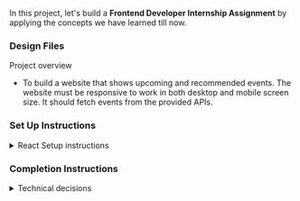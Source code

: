 In this project, let's build a **Frontend Developer Internship Assignment** by applying the concepts we have learned till now.


### Design Files

<summary>Project overview</summary>

- To build a website that shows upcoming and recommended events. The website must be responsive to work in both desktop and mobile screen size. It should fetch events from the provided APIs.

### Set Up Instructions

<details>
<summary>React Setup instructions</summary>

- Download dependencies by running `npm install`
- Start up the app using `npm start`
</details>

### Completion Instructions

<details>
<summary>Technical decisions</summary>

- Implemented the Responsiveness to work in different screen sizes
- Used "react infinite scroll" which is a third party package from npm modules to design the page 
- Added loading view to be displayed before the data is fetched and shown on web page 
- Used zIndex concept to place one component over another 

<br/>



### Resources

<details>
<summary>Apis</summary>

- Recommended Shows

-https://gg-backend-assignment.azurewebsites.net/api/Events?code=FOX643kbHEAkyPbdd8nwNLkekHcL4z0hzWBGCd64Ur7mAzFuRCHeyQ==&type=reco 

- Upcoming Events

- https://gg-backend-assignment.azurewebsites.net/api/Events?code=FOX643kbHEAkyPbdd8nwNLkekHcL4z0hzWBGCd64Ur7mAzFuRCHeyQ==&page=1&type=upcoming

</details>


<details>
<summary>Font-families and colors</summary>

- Font - Inter
- Font color (Heading) - #1E2022, Font color (Subtitle) - #989090
- Background color - #ffffff
- Logo color - #CF2D2D
- Stroke/border color - #B0BABF


</details>


